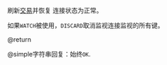 刷新[交易][tt]并恢复
连接状态为正常。

[tt]: /topics/transactions

如果`WATCH`被使用，`DISCARD`取消监视连接监视的所有键。

@return

@simple字符串回复：始终`OK`.

